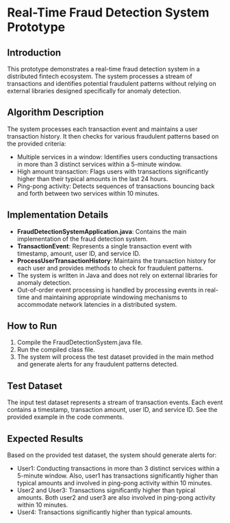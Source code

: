 # Real-Time Fraud Detection System Prototype

## Introduction
This prototype demonstrates a real-time fraud detection system in a distributed fintech ecosystem. The system processes a stream of transactions and identifies potential fraudulent patterns without relying on external libraries designed specifically for anomaly detection.

## Algorithm Description
The system processes each transaction event and maintains a user transaction history. It then checks for various fraudulent patterns based on the provided criteria:
- Multiple services in a window: Identifies users conducting transactions in more than 3 distinct services within a 5-minute window.
- High amount transaction: Flags users with transactions significantly higher than their typical amounts in the last 24 hours.
- Ping-pong activity: Detects sequences of transactions bouncing back and forth between two services within 10 minutes.

## Implementation Details
- **FraudDetectionSystemApplication.java**: Contains the main implementation of the fraud detection system.
- **TransactionEvent**: Represents a single transaction event with timestamp, amount, user ID, and service ID.
- **ProcessUserTransactionHistory**: Maintains the transaction history for each user and provides methods to check for fraudulent patterns.
- The system is written in Java and does not rely on external libraries for anomaly detection.
- Out-of-order event processing is handled by processing events in real-time and maintaining appropriate windowing mechanisms to accommodate network latencies in a distributed system.

## How to Run
1. Compile the FraudDetectionSystem.java file.
2. Run the compiled class file.
3. The system will process the test dataset provided in the main method and generate alerts for any fraudulent patterns detected.

## Test Dataset
The input test dataset represents a stream of transaction events. Each event contains a timestamp, transaction amount, user ID, and service ID. See the provided example in the code comments.

## Expected Results
Based on the provided test dataset, the system should generate alerts for:
- User1: Conducting transactions in more than 3 distinct services within a 5-minute window. Also, user1 has transactions significantly higher than typical amounts and involved in ping-pong activity within 10 minutes.
- User2 and User3: Transactions significantly higher than typical amounts. Both user2 and user3 are also involved in ping-pong activity within 10 minutes.
- User4: Transactions significantly higher than typical amounts.

